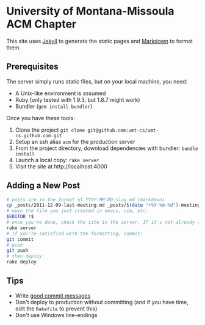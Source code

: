 # University of Montana-Missoula ACM Chapter

This site uses [Jekyll](https://github.com/mojombo/jekyll) to generate the
static pages and [Markdown](http://daringfireball.net/projects/markdown/) to
format them.

## Prerequisites

The server simply runs static files, but on your local machine, you need:

- A Unix-like environment is assumed
- Ruby (only tested with 1.9.3, but 1.8.7 might work)
- Bundler (`gem install bundler`)

Once you have these tools:

1. Clone the project `git clone git@github.com:umt-cs/umt-cs.github.com.git`
2. Setup an ssh alias `acm` for the production server
2. From the project directory, download dependencies with bundler:
   `bundle install`
3. Launch a local copy: `rake server`
4. Visit the site at http://localhost:4000

## Adding a New Post

```sh
# posts are in the format of YYYY-MM-DD-slug.md (markdown)
cp _posts/2011-12-09-last-meeting.md _posts/$(date "+%Y-%m-%d")-meeting.md
# open the file you just created in emacs, vim, etc.
$EDITOR !$
# once you're done, check the site in the server. If it's not already running:
rake server
# if you're satisfied with the formatting, commit:
git commit
# push
git push
# then deploy
rake deploy
```

## Tips

- Write
  [good commit messages](http://tbaggery.com/2008/04/19/a-note-about-git-commit-messages.html)
- Don't deploy to production without committing (and if you have time, edit
  the `Rakefile` to prevent this)
- Don't use Windows line-endings
